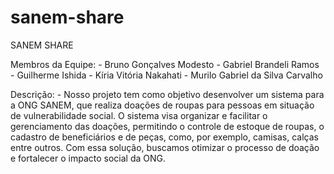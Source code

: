 # sanem-share
 SANEM SHARE

 Membros da Equipe:
    - Bruno Gonçalves Modesto
    - Gabriel Brandeli Ramos
    - Guilherme Ishida
    - Kíria Vitória Nakahati
    - Murilo Gabriel da Silva Carvalho

Descrição: 
    - Nosso projeto tem como objetivo desenvolver um sistema para a ONG SANEM, que realiza doações de roupas para pessoas em situação de vulnerabilidade social. O sistema visa organizar e facilitar o gerenciamento das doações, permitindo o controle de estoque de roupas, o cadastro de beneficiários e de peças, como, por exemplo, camisas, calças entre outros. Com essa solução, buscamos otimizar o processo de doação e fortalecer o impacto social da ONG.
